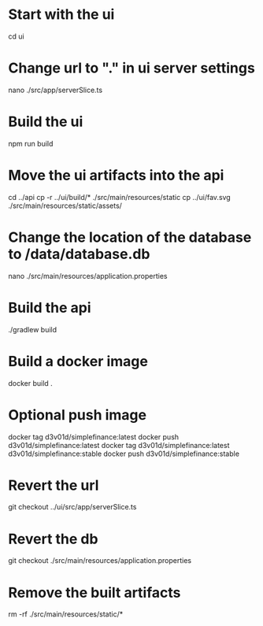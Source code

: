 # Start with the ui
cd ui

# Change url to "." in ui server settings
nano ./src/app/serverSlice.ts

# Build the ui
npm run build

# Move the ui artifacts into the api
cd ../api
cp -r ../ui/build/* ./src/main/resources/static
cp ../ui/fav.svg ./src/main/resources/static/assets/

# Change the location of the database to /data/database.db
nano ./src/main/resources/application.properties

# Build the api
./gradlew build

# Build a docker image
docker build .

# Optional push image
docker tag <id> d3v01d/simplefinance:latest
docker push d3v01d/simplefinance:latest
docker tag d3v01d/simplefinance:latest d3v01d/simplefinance:stable
docker push d3v01d/simplefinance:stable


# Revert the url
git checkout ../ui/src/app/serverSlice.ts

# Revert the db
git checkout ./src/main/resources/application.properties

# Remove the built artifacts
rm -rf ./src/main/resources/static/*
